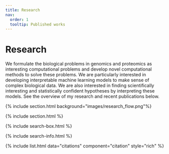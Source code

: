 ```yaml
---
title: Research
nav:
  order: 1
  tooltip: Published works
---
```


# <i class="fas fa-microscope"></i>Research

We formulate the biological problems in genomics and proteomics as interesting computational problems and develop novel computational methods to solve these problems. We are particularly interested in developing interpretable machine learning models to make sense of complex biological data. We are also interested in finding scientifically interesting and statistically confident hypotheses by interpreting these models. See the overview of my research and recent publications below.



{% include section.html background="images/research_flow.png"%}

{% include section.html %}

{% include search-box.html %}

{% include search-info.html %}

{% include list.html data="citations" component="citation" style="rich" %}

